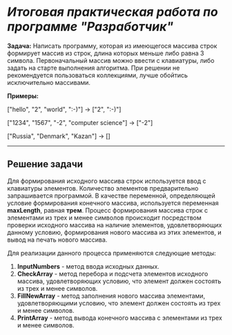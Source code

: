 # ***Итоговая практическая работа по программе "Разработчик"***

**Задача:** Написать программу, которая из имеющегося массива строк формирует массив из строк, длина которых меньше либо равна 3 символа. Первоначальный массив можно ввести с клавиатуры, либо задать на старте выполнения алгоритма. При решении не рекомендуется пользоваться коллекциями, лучше обойтись исключительно массивами.

**Примеры:**

["hello", "2", "world", ":-)"] -> ["2", ":-)"]

["1234", "1567", "-2", "computer science"] -> ["-2"]

["Russia", "Denmark", "Kazan"] -> [] 
***

## **Решение задачи**

Для формирования исходного массива строк используется ввод с клавиатуры элементов. Количество элементов предварительно запрашивается программой.
В качестве переменной, определяющей условие формирования конечного массива, используется переменная **maxLength**, равная **трем**.
Процесс формирования массива строк с элементами из трех и менее символов происходит посредством проверки исходного массива на наличие элементов, удовлетворяющих данному условию, формирования нового массива из этих элементов, и вывод на печать нового массива.

Для реализации данного процесса применяются следующие методы:

1. **InputNumbers** - метод ввода исходных данных.
2. **CheckArray** - метод перебора и подсчета элементов исходного массива, удовлетворяющих условию, что элемент должен состоять из трех и менее символов.
3. **FillNewArray** - метод заполнения нового массива элементами, удовлетворяющими условию, что элемент должен состоять из трех и менее символов.
4. **PrintArray** - метод вывода конечного массива с элементами из трех и менее символов.